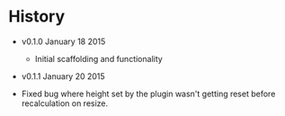 # History

* v0.1.0 January 18 2015
  * Initial scaffolding and functionality

 * v0.1.1 January 20 2015
  * Fixed bug where height set by the plugin wasn't getting reset before recalculation on resize.
